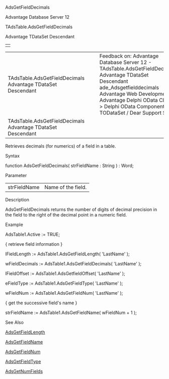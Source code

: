 AdsGetFieldDecimals




Advantage Database Server 12  

TAdsTable.AdsGetFieldDecimals

Advantage TDataSet Descendant

|  |
| --- |
|  |

|  |  |  |  |  |
| --- | --- | --- | --- | --- |
| TAdsTable.AdsGetFieldDecimals  Advantage TDataSet Descendant |  |  | Feedback on: Advantage Database Server 12 - TAdsTable.AdsGetFieldDecimals Advantage TDataSet Descendant ade\_Adsgetfielddecimals Advantage Web Development > Advantage Delphi OData Client > Delphi OData Components > TODataSet / Dear Support Staff, |  |
| TAdsTable.AdsGetFieldDecimals  Advantage TDataSet Descendant |  |  |  |  |

Retrieves decimals (for numerics) of a field in a table.

Syntax

function AdsGetFieldDecimals( strFieldName : String ) : Word;

Parameter

|  |  |
| --- | --- |
| strFieldName | Name of the field. |

Description

AdsGetFieldDecimals returns the number of digits of decimal precision in the field to the right of the decimal point in a numeric field.

Example

AdsTable1.Active := TRUE;

{ retrieve field information }

lFieldLength := AdsTable1.AdsGetFieldLength( 'LastName' );

wFieldDecimals := AdsTable1.AdsGetFieldDecimals( 'LastName' );

lFieldOffset := AdsTable1.AdsGetfieldOffset( 'LastName' );

eFieldType := AdsTable1.AdsGetFieldType( 'LastName' );

wFieldNum := AdsTable1.AdsGetFieldNum( 'LastName' );

{ get the successive field's name }

strFieldName := AdsTable1.AdsGetFieldName( wFieldNum + 1 );

See Also

[AdsGetFieldLength](ade_adsgetfieldlength.htm)

[AdsGetFieldName](ade_adsgetfieldname.htm)

[AdsGetFieldNum](ade_adsgetfieldnum.htm)

[AdsGetFieldType](ade_adsgetfieldtype.htm)

[AdsGetNumFields](ade_adsgetnumfields.htm)